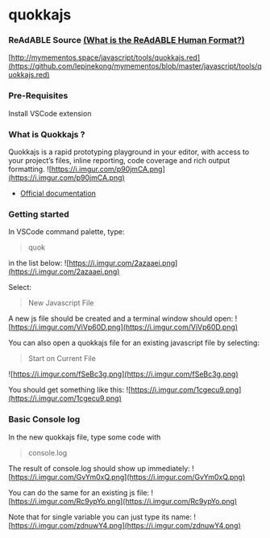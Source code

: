 
# quokkajs


### ReAdABLE Source [(What is the ReAdABLE Human Format?)](http://readablehumanformat.com)

[http://mymementos.space/javascript/tools/quokkajs.red](https://github.com/lepinekong/mymementos/blob/master/javascript/tools/quokkajs.red)


### Pre-Requisites

Install VSCode extension

### What is Quokkajs ?

Quokkajs is a rapid prototyping playground in your editor, with access to your project’s files, inline reporting, code coverage and rich output formatting.
![https://i.imgur.com/p90jmCA.png](https://i.imgur.com/p90jmCA.png)
                    
- [Official documentation](https://quokkajs.com/docs/)
                        

### Getting started

In VSCode command palette, type:
>quok

in the list below:
![https://i.imgur.com/2azaaei.png](https://i.imgur.com/2azaaei.png)
                    
Select:
>New Javascript File

A new js file should be created and a terminal window should open:
![https://i.imgur.com/ViVp60D.png](https://i.imgur.com/ViVp60D.png)
                    
You can also open a quokkajs file for an existing javascript file by selecting:
>Start on Current File

![https://i.imgur.com/fSeBc3g.png](https://i.imgur.com/fSeBc3g.png)
                    
You should get something like this:
![https://i.imgur.com/1cgecu9.png](https://i.imgur.com/1cgecu9.png)
                    

### Basic Console log

In the new quokkajs file, type some code with
>console.log

The result of console.log should show up immediately:
![https://i.imgur.com/GvYm0xQ.png](https://i.imgur.com/GvYm0xQ.png)
                    
You can do the same for an existing js file:
![https://i.imgur.com/Rc9ypYo.png](https://i.imgur.com/Rc9ypYo.png)
                    
Note that for single variable you can just type its name:
![https://i.imgur.com/zdnuwY4.png](https://i.imgur.com/zdnuwY4.png)
                    
